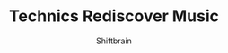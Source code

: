 ---
title: 'Technics Rediscover Music'
author: Shiftbrain
project_image_path: '/images/gallery/technics-rediscover-music.jpeg'
external_url: 'http://www.technics.com/global/'
---